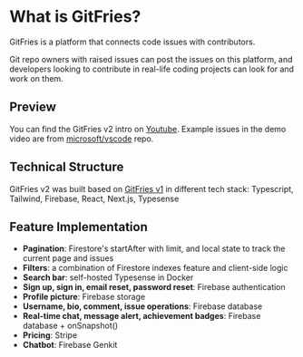 # What is GitFries?
GitFries is a platform that connects code issues with contributors.

Git repo owners with raised issues can post the issues on this platform, and developers looking to contribute in real-life coding projects can look for and work on them.

## Preview
You can find the GitFries v2 intro on [Youtube](https://youtu.be/ebTZlND-CFM). Example issues in the demo video are from [microsoft/vscode](https://github.com/microsoft/vscode/issues) repo.

## Technical Structure
GitFries v2 was built based on [GitFries v1](https://github.com/XinyuZ0416/GitFries-v1) in different tech stack: Typescript, Tailwind, Firebase, React, Next.js, Typesense

## Feature Implementation
- **Pagination**: Firestore's startAfter with limit, and local state to track the current page and issues
- **Filters**: a combination of Firestore indexes feature and client-side logic
- **Search bar**: self-hosted Typesense in Docker
- **Sign up, sign in, email reset, password reset**: Firebase authentication
- **Profile picture**: Firebase storage
- **Username, bio, comment, issue operations**: Firebase database
- **Real-time chat, message alert, achievement badges**: Firebase database + onSnapshot()
- **Pricing**: Stripe
- **Chatbot**: Firebase Genkit